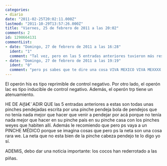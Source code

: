 ```yaml
---
categories:
- diario
date: "2011-02-25T20:02:11.000Z"
lastmod: "2011-10-29T13:57:26.000Z"
title: "Viernes, 25 de febrero de 2011 a las 20:02"
comments: 2
id: 1298664131
commentList:
- date: "Domingo, 27 de febrero de 2011 a las 16:28"
  ident: "1"
  comment: "Tal vez, pero en las 5 entradas anteriores tuvieron más respeto del que tu tienes y al menos sabian escribir..."
- date: "Domingo, 27 de febrero de 2011 a las 19:19"
  ident: "0"
  comment: "pero ps sabes que te dire una cosa VIVA MEXICO VIVA MEXXXX Y SON TODOS UNOS PENDEJOS CHINGONES y sabes tambien te dire que lo anteriores esran pasteolisladas we y pero ps mrecerian que quemaran las entradas VIVA MEXXXXXXXXXXXXXXXXXXXXXXXXXXXXXXXXXXXXXXXXXXXXXXXXXXXXXXXXXXXXXXXXXXXXXXXXXXXXXXXXXXXXXXXXXXXXXXXXXXXXXXXXXXXXXXXXXXXXXXXXXXXXXXXXXXXXXXXXXXXXXXXXXXXXXXXXXXXXXXXXXXXXXXXXXXXXXXXXXXXXXXXXXXXXXXXXXXXXXXXXXXXXX!!!!!!!!!!!!!111111!1!!1!!!!!!!!!!!!!!1"
---
```


El operón his es tipo reprimible de control negativo. Por otro lado, el operón lac es tipo inducible de control negativo. Además, el operón trp tiene un atenuamiento.   
  
HE DE Aíƒâ€˜ADIR QUE las 5 entradas anteriores a estas son todas unas pinches pendejadas escrita por una pinche pendeja bola de pendejos que no tenía nada mejor que hacer que venir a pendejar por acá porque no tenía nada mejor que hacer en su pinche país en su pinche casa con los pinches weyes que habiten allí. Además le recomiendo que pero ps vaya a un PINCHE MÉDICO porque se imagina cosas que pero ps la neta son una cosa rara we. La neta que no esta bien de la pinche cabeza pendejo te lo digo yo sí.  
  
ADEMíS, debo dar una noticia importante: los cocos han rederrotado a las piñas.